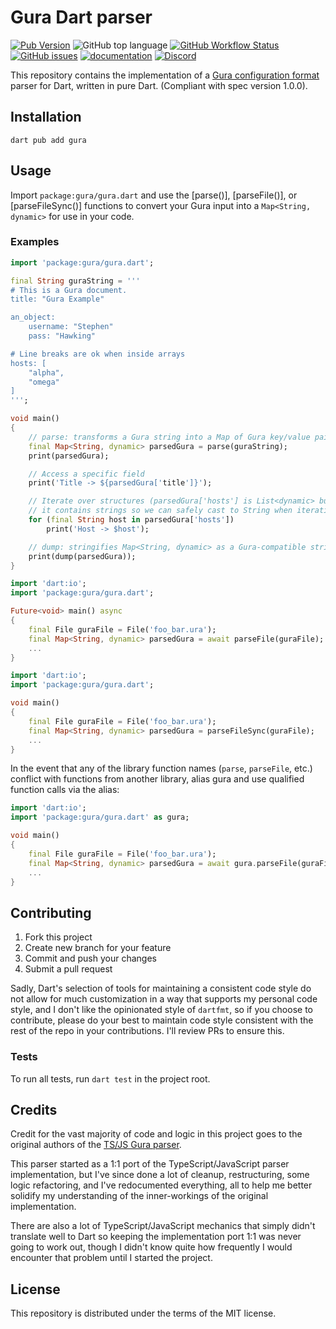 # Gura Dart parser

[![Pub Version](https://img.shields.io/pub/v/gura)](https://pub.dev/packages/gura)
![GitHub top language](https://img.shields.io/github/languages/top/zajrik/gura-dart-parser)
[![GitHub Workflow Status](https://img.shields.io/github/workflow/status/zajrik/gura-dart-parser/test?label=tests)](https://github.com/zajrik/gura-dart-parser/actions/workflows/test.yml)
[![GitHub issues](https://img.shields.io/github/issues/zajrik/gura-dart-parser)](https://github.com/zajrik/gura-dart-parser/issues)
[![documentation](https://img.shields.io/badge/documentation-gura-4cc61e.svg)](https://pub.dev/documentation/gura/latest/)
[![Discord](https://img.shields.io/discord/861318432879149068)](https://discord.gg/JcMhpXdvBn)

This repository contains the implementation of a [Gura configuration format](https://gura.netlify.app/)
parser for Dart, written in pure Dart. (Compliant with spec version 1.0.0).

## Installation
```
dart pub add gura
```

## Usage
Import `package:gura/gura.dart` and use the [parse()], [parseFile()], or [parseFileSync()]
functions to convert your Gura input into a `Map<String, dynamic>` for use in your code.

### Examples
```dart
import 'package:gura/gura.dart';

final String guraString = '''
# This is a Gura document.
title: "Gura Example"

an_object:
    username: "Stephen"
    pass: "Hawking"

# Line breaks are ok when inside arrays
hosts: [
    "alpha",
    "omega"
]
''';

void main()
{
    // parse: transforms a Gura string into a Map of Gura key/value pairs
    final Map<String, dynamic> parsedGura = parse(guraString);
    print(parsedGura);

    // Access a specific field
    print('Title -> ${parsedGura['title']}');

    // Iterate over structures (parsedGura['hosts'] is List<dynamic> but we know
    // it contains strings so we can safely cast to String when iterating over it)
    for (final String host in parsedGura['hosts'])
        print('Host -> $host');

    // dump: stringifies Map<String, dynamic> as a Gura-compatible string
    print(dump(parsedGura));
}
```

```dart
import 'dart:io';
import 'package:gura/gura.dart';

Future<void> main() async
{
	final File guraFile = File('foo_bar.ura');
	final Map<String, dynamic> parsedGura = await parseFile(guraFile);
	...
}
```

```dart
import 'dart:io';
import 'package:gura/gura.dart';

void main()
{
	final File guraFile = File('foo_bar.ura');
	final Map<String, dynamic> parsedGura = parseFileSync(guraFile);
	...
}
```

In the event that any of the library function names (`parse`, `parseFile`, etc.)
conflict with functions from another library, alias gura and use qualified function
calls via the alias:

```dart
import 'dart:io';
import 'package:gura/gura.dart' as gura;

void main()
{
	final File guraFile = File('foo_bar.ura');
	final Map<String, dynamic> parsedGura = await gura.parseFile(guraFile);
	...
}
```

## Contributing
1. Fork this project
2. Create new branch for your feature
3. Commit and push your changes
4. Submit a pull request

Sadly, Dart's selection of tools for maintaining a consistent code style do not
allow for much customization in a way that supports my personal code style, and
I don't like the opinionated style of `dartfmt`, so if you choose to contribute,
please do your best to maintain code style consistent with the rest of the repo
in your contributions. I'll review PRs to ensure this.

### Tests
To run all tests, run `dart test` in the project root.

## Credits
Credit for the vast majority of code and logic in this project goes to the original
authors of the [TS/JS Gura parser](https://github.com/gura-conf/gura-js-parser).

This parser started as a 1:1 port of the TypeScript/JavaScript parser implementation,
but I've since done a lot of cleanup, restructuring, some logic refactoring, and
I've redocumented everything, all to help me better solidify my understanding of the
inner-workings of the original implementation.

There are also a lot of TypeScript/JavaScript mechanics that simply didn't translate
well to Dart so keeping the implementation port 1:1 was never going to work out,
though I didn't know quite how frequently I would encounter that problem until I
started the project.

## License
This repository is distributed under the terms of the MIT license.
